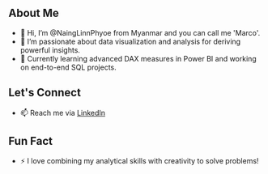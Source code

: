 ## About Me
- 👋 Hi, I’m @NaingLinnPhyoe from Myanmar and you can call me 'Marco'.
- 👀 I’m passionate about data visualization and analysis for deriving powerful insights.
- 🌱 Currently learning advanced DAX measures in Power BI and working on end-to-end SQL projects.

## Let's Connect
- 📫 Reach me via [LinkedIn](https://www.linkedin.com/your-updated-profile-link)

## Fun Fact
- ⚡ I love combining my analytical skills with creativity to solve problems!
<!---
NaingLinnPhyoe28/NaingLinnPhyoe28 is a ✨ special ✨ repository because its `README.md` (this file) appears on your GitHub profile.
You can click the Preview link to take a look at your changes.
--->
